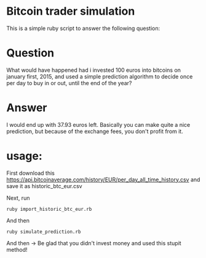 # Bitcoin trader simulation
This is a simple ruby script to answer the following question:

# Question
What would have happened had i invested 100 euros into bitcoins on january first, 2015, and used a simple prediction algorithm to decide once per day to buy in or out, until the end of the year?

# Answer
I would end up with 37.93 euros left. Basically you can make quite a nice prediction, but because of the exchange fees, you don't profit from it.

# usage:
First download this https://api.bitcoinaverage.com/history/EUR/per_day_all_time_history.csv and save it as historic\_btc\_eur.csv

Next, run 

    ruby import_historic_btc_eur.rb
    
And then
    
    ruby simulate_prediction.rb
    
And then
-> Be glad that you didn't invest money and used this stupit method!